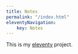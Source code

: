 ```yaml
---
title: Notes
permalink: "/index.html"
eleventyNavigation:
    key: Notes
---
```

This is my [eleventy](/note/eleventy) project. 


